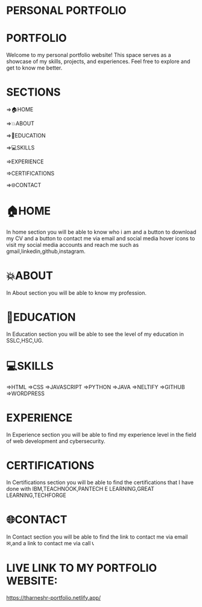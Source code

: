 # PERSONAL PORTFOLIO
# PORTFOLIO 
Welcome to my personal portfolio website! This space serves as a showcase of my skills, projects, and experiences. Feel free to explore and get to know me better.
# SECTIONS
=>🏠HOME

=>💥ABOUT

=>📙EDUCATION

=>💻SKILLS

=>EXPERIENCE

=>CERTIFICATIONS 

=>🌐CONTACT
# 🏠HOME
In home section you will be able to know who i am and a button to download my CV and  a button to contact me via email and social media hover icons to visit my social media accounts and reach me such as gmail,linkedin,github,instagram.
# 💥ABOUT 
In About section you will be able to know my profession.
# 📙EDUCATION 
In Education  section you will be able to see the level of my education in SSLC,HSC,UG.
# 💻SKILLS
=>HTML
=>CSS
=>JAVASCRIPT
=>PYTHON
=>JAVA
=>NELTIFY
=>GITHUB
=>WORDPRESS
# EXPERIENCE
In Experience section you will be able to find my experience level in the field of web development and cybersecurity.
# CERTIFICATIONS 
In Certifications section you will be able to find the certifications that I have done with IBM,TEACHNOOK,PANTECH E LEARNING,GREAT LEARNING,TECHFORGE
# 🌐CONTACT
In Contact section you will be able to find the link to contact me via email ✉,and a link to contact me via call 📞


# LIVE LINK TO MY PORTFOLIO WEBSITE:
https://tharneshr-portfolio.netlify.app/
